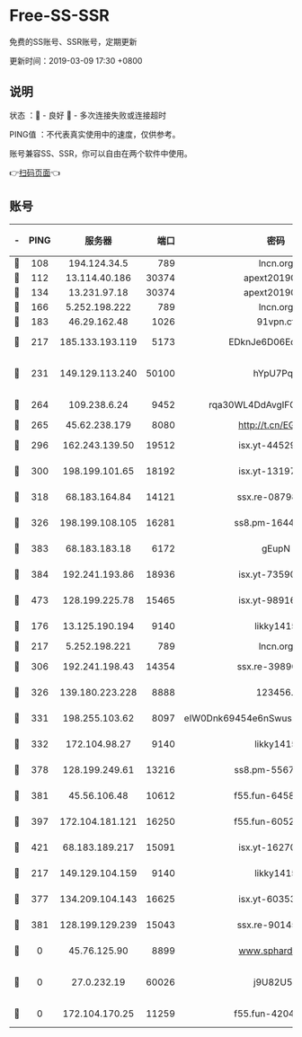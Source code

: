 # Free-SS-SSR

免费的SS账号、SSR账号，定期更新

更新时间：2019-03-09 17:30 +0800

## 说明

状态     ：🙂 - 良好 🙁 - 多次连接失败或连接超时

PING值   ：不代表真实使用中的速度，仅供参考。

账号兼容SS、SSR，你可以自由在两个软件中使用。

👉[扫码页面](https://liesauer.github.io/Free-SS-SSR/)👈

## 账号

|-|PING|服务器|端口|密码|加密方式|区域|
|:----:|:----:|:-----:|-----:|:----:|:----:|:----:|
|🙂|108|194.124.34.5|789|lncn.org|rc4|JP|
|🙂|112|13.114.40.186|30374|apext2019006|chacha20|JP|
|🙂|134|13.231.97.18|30374|apext2019006|chacha20|JP|
|🙂|166|5.252.198.222|789|lncn.org|rc4|JP|
|🙂|183|46.29.162.48|1026|91vpn.cf|rc4-md5|RU|
|🙂|217|185.133.193.119|5173|EDknJe6D06EoWDaw|aes-256-cfb|US|
|🙂|231|149.129.113.240|50100|hYpU7PqP|chacha20-ietf-poly1305|CN|
|🙂|264|109.238.6.24|9452|rqa30WL4DdAvgIFG6Fs3znzTa|aes-256-cfb|FR|
|🙂|265|45.62.238.179|8080|http://t.cn/EGJIyrl|rc4-md5|CA|
|🙂|296|162.243.139.50|19512|isx.yt-44529033|aes-256-cfb|US|
|🙂|300|198.199.101.65|18192|isx.yt-13197237|aes-256-cfb|US|
|🙂|318|68.183.164.84|14121|ssx.re-08798532|aes-256-cfb|US|
|🙂|326|198.199.108.105|16281|ss8.pm-16442096|aes-256-cfb|US|
|🙂|383|68.183.183.18|6172|gEupN|aes-256-cfb|SG|
|🙂|384|192.241.193.86|18936|isx.yt-73590604|aes-256-cfb|US|
|🙂|473|128.199.225.78|15465|isx.yt-98916705|aes-256-cfb|SG|
|🙂|176|13.125.190.194|9140|likky1415|aes-256-cfb|KR|
|🙂|217|5.252.198.221|789|lncn.org|rc4|JP|
|🙂|306|192.241.198.43|14354|ssx.re-39890928|aes-256-cfb|US|
|🙂|326|139.180.223.228|8888|123456..|aes-256-cfb|JP|
|🙂|331|198.255.103.62|8097|eIW0Dnk69454e6nSwuspv9DmS201tQ0D|aes-256-cfb|US|
|🙂|332|172.104.98.27|9140|likky1415|aes-256-cfb|JP|
|🙂|378|128.199.249.61|13216|ss8.pm-55672488|aes-256-cfb|SG|
|🙂|381|45.56.106.48|10612|f55.fun-64589896|aes-256-cfb|US|
|🙂|397|172.104.181.121|16250|f55.fun-60522964|aes-256-cfb|SG|
|🙂|421|68.183.189.217|15091|isx.yt-16270564|aes-256-cfb|SG|
|🙁|217|149.129.104.159|9140|likky1415|aes-256-cfb|HK|
|🙁|377|134.209.104.143|16625|isx.yt-60353704|aes-256-cfb|SG|
|🙁|381|128.199.129.239|15043|ssx.re-90145135|aes-256-cfb|SG|
|🙁|0|45.76.125.90|8899|www.sphard.com|aes-256-cfb|AU|
|🙁|0|27.0.232.19|60026|j9U82U53|xchacha20-ietf-poly1305|HK|
|🙁|0|172.104.170.25|11259|f55.fun-42045141|aes-256-cfb|SG|
